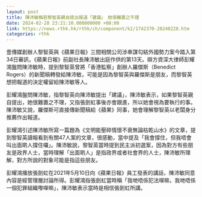 ```yaml
---
layout: post
title: 陳沛敏稱若黎智英親自提出報道「建議」　她很難置之不理
date: 2024-02-28 23:21:10.000000000 +08:00
link: https://news.rthk.hk/rthk/ch/component/k2/1742370-20240228.htm
categories: rthk
---
```


壹傳媒創辦人黎智英與《蘋果日報》三間相關公司涉串謀勾結外國勢力案今踏入第34日審訊，《蘋果日報》前副社長陳沛敏出庭作供的第13天。辯方資深大律師彭耀鴻盤問陳沛敏時，提到黎智英曾將「香港監察」創辦人羅傑斯（Benedict Rogers）的新聞稿轉發給陳沛敏，可能是因為黎智英與羅傑斯是朋友，而黎智英想把報道的決定權留給陳沛敏等人。

彭耀鴻盤問陳沛敏，指黎智英向陳沛敏提出「建議」，陳沛敏表示，如果黎智英親自提出，她很難置之不理，又指張劍虹事後亦會跟進，所以她會視為要執行的事。陳沛敏又說，羅傑斯可直接傳新聞稿給《蘋果》同事，她會理解黎智英以老闆身分推薦作出報道。

彭耀鴻引述陳沛敏所寫一篇題為《文明能壓碎情懷不衰無論枯乾山水》的文章，提到黎智英讀報看到有關47人案的文章，很感動，當中提及「我會撐住，但我唔會叫出面啲人撐住囉」。陳沛敏說，黎智英當時提到民主派初選案，因為對方有些朋友是政界人士，當時理解「出面啲人」是指政界或者社會界的人士，陳沛敏所理解，對方所說的對象可能是指這些朋友。

彭耀鴻播放張劍虹在2021年5月10日向《蘋果日報》員工發表的講話，陳沛敏同意內容是經管理層討論所得。彭耀鴻指張劍虹當時稱「我哋唔係犯法㗎嘛，我哋唔係一個犯罪組織嚟㗎嘛」，陳沛敏表示當時是相信張劍虹所講。
